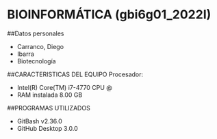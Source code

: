 # BIOINFORMÁTICA (gbi6g01_2022I)
##Datos personales
- Carranco, Diego
- Ibarra
- Biotecnología

##CARACTERISTICAS DEL EQUIPO
Procesador: 
- Intel(R) Core(TM) i7-4770 CPU @
- RAM instalada 8.00 GB

##PROGRAMAS UTILIZADOS
- GitBash v2.36.0
- GitHub Desktop 3.0.0
